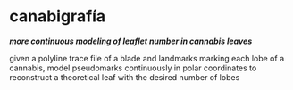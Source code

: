 # canabigrafía
***more continuous modeling of leaflet number in cannabis leaves***

given a polyline trace file of a blade and landmarks marking each lobe of a cannabis, model pseudomarks continuously in polar coordinates to reconstruct a theoretical leaf with the desired number of lobes
